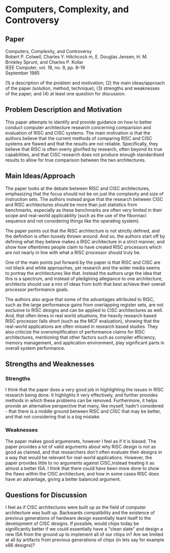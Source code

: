 # Computers, Complexity, and Controversy

## Paper

Computers, Complexity, and Controversy \
Robert P. Colwell, Charles Y. Hitchcock m, E. Douglas Jensen, H. M. Brinkley Sprunt, and Charles P. Kollar \
IEEE Computer, vol. 18, no. 9, pp. 8–19 \
September 1985

(1) a description of the problem and motivation; (2) the main ideas/approach of the paper (solution, method, technique); (3) strengths and weaknesses of the paper; and (4) at least one question for discussion.

## Problem Description and Motivation

This paper attempts to identify and provide guidance on how to better conduct computer architecture research concerning comparision and evaluation of RISC and CISC systems. The main motivation is that the authors believe that the current methods of comparing RISC and CISC systems are flawed and that the results are not reliable. Specifically, they believe that RISC is often overly glorified by research, often beyond its true capabilities, and that CISC research does not produce enough standardised results to allow for true comparison between the two architectures.

## Main Ideas/Approach

The paper looks at the debate between RISC and CISC architectures, emphasizing that the focus should not be on just the complexity and size of instruction sets. The authors instead argue that the research between CISC and RISC architectures should be more than just statistics from benchmarks, especially as these benchmarks are often very limited in their scope and real-world applicability (such as the use of the fibonnaci sequence and not considering things like the operating system).

The paper points out that the RISC architecture is not strictly defined, and the definition is often loosely thrown around. And so, the authors start off by defining what they believe makes a RISC architecture in a strict manner, and show how oftentimes people claim to have created RISC processors which are not nearly in line with what a RISC processor should truly be. 

One of the main points put forward by the paper is that RISC and CISC are not black and white approaches, yet research and the wider media seems to portray the architectures like that. Instead the authors urge the idea that this is a spectrum, and instead of pledgining allegiance to one architecture, architects should use a mix of ideas from both that best achieve their overall processor performance goals.

The authors also argue that some of the advantages attributed to RISC, such as the large performance gains from overlapping register sets, are not exclusive to RISC designs and can be applied to CISC architectures as well. And, that often times in real world situations, the heavily research based RISC processor falls short (such as the MCF evaluation), showing that the real-world applications are often missed in research based studies. They also criticize the oversimplification of performance claims for RISC architectures, mentioning that other factors such as compiler efficiency, memory management, and application environment, play significant parts in overall system performance.

## Strengths and Weaknesses

### Strengths
I think that the paper does a very good job in highlighting the issues in RISC research being done. It highlights it very effectively, and further provides methods in which these problems can be removed. Furthermore, it helps provide an alternative perspective that many, like myself, hadn't considered - that there is a middle ground between RISC and CISC that may be better, and that not considering that is a big mistake.

### Weaknesses
The paper makes good argumenets, however I feel as if it is biased. The paper provides a lot of valid arguments about why RISC design is not as good as claimed, and that researchers don't often evaluate their designs in a way that would be relevant for real-world applications. However, the paper provides little to no arguments against CISC,instead treating it as almost a better ISA. I think that there could have been more done to show the flaws within the CISC architecture, and how in some cases RISC does have an advantage, giving a better balanced argument.

## Questions for Discussion
I feel as if CISC architectures were built up as the field of computer architecture was built up. Backwards compatibility and the existence of previous generations of hardware design essentially leant itself to the development of CISC designs. If possible, would chips today be significantly better if we could essentially have a "clean slate" and design a new ISA from the ground up to implement all of our chips in? Are we limited at all by artifacts from previous generations of chips (in lets say for example x86 designs)?